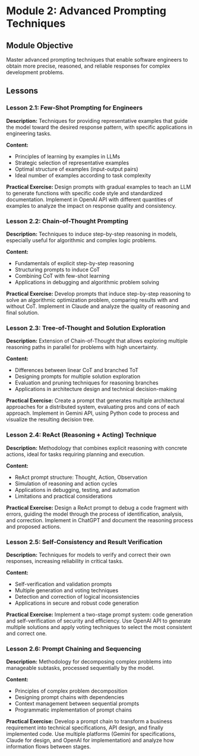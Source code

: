 # Module 2: Advanced Prompting Techniques

## Module Objective
Master advanced prompting techniques that enable software engineers to obtain more precise, reasoned, and reliable responses for complex development problems.

## Lessons

### Lesson 2.1: Few-Shot Prompting for Engineers
**Description:** Techniques for providing representative examples that guide the model toward the desired response pattern, with specific applications in engineering tasks.

**Content:**
- Principles of learning by examples in LLMs
- Strategic selection of representative examples
- Optimal structure of examples (input-output pairs)
- Ideal number of examples according to task complexity

**Practical Exercise:** 
Design prompts with gradual examples to teach an LLM to generate functions with specific code style and standardized documentation. Implement in OpenAI API with different quantities of examples to analyze the impact on response quality and consistency.

### Lesson 2.2: Chain-of-Thought Prompting
**Description:** Techniques to induce step-by-step reasoning in models, especially useful for algorithmic and complex logic problems.

**Content:**
- Fundamentals of explicit step-by-step reasoning
- Structuring prompts to induce CoT
- Combining CoT with few-shot learning
- Applications in debugging and algorithmic problem solving

**Practical Exercise:** 
Develop prompts that induce step-by-step reasoning to solve an algorithmic optimization problem, comparing results with and without CoT. Implement in Claude and analyze the quality of reasoning and final solution.

### Lesson 2.3: Tree-of-Thought and Solution Exploration
**Description:** Extension of Chain-of-Thought that allows exploring multiple reasoning paths in parallel for problems with high uncertainty.

**Content:**
- Differences between linear CoT and branched ToT
- Designing prompts for multiple solution exploration
- Evaluation and pruning techniques for reasoning branches
- Applications in architecture design and technical decision-making

**Practical Exercise:** 
Create a prompt that generates multiple architectural approaches for a distributed system, evaluating pros and cons of each approach. Implement in Gemini API, using Python code to process and visualize the resulting decision tree.

### Lesson 2.4: ReAct (Reasoning + Acting) Technique
**Description:** Methodology that combines explicit reasoning with concrete actions, ideal for tasks requiring planning and execution.

**Content:**
- ReAct prompt structure: Thought, Action, Observation
- Simulation of reasoning and action cycles
- Applications in debugging, testing, and automation
- Limitations and practical considerations

**Practical Exercise:** 
Design a ReAct prompt to debug a code fragment with errors, guiding the model through the process of identification, analysis, and correction. Implement in ChatGPT and document the reasoning process and proposed actions.

### Lesson 2.5: Self-Consistency and Result Verification
**Description:** Techniques for models to verify and correct their own responses, increasing reliability in critical tasks.

**Content:**
- Self-verification and validation prompts
- Multiple generation and voting techniques
- Detection and correction of logical inconsistencies
- Applications in secure and robust code generation

**Practical Exercise:** 
Implement a two-stage prompt system: code generation and self-verification of security and efficiency. Use OpenAI API to generate multiple solutions and apply voting techniques to select the most consistent and correct one.

### Lesson 2.6: Prompt Chaining and Sequencing
**Description:** Methodology for decomposing complex problems into manageable subtasks, processed sequentially by the model.

**Content:**
- Principles of complex problem decomposition
- Designing prompt chains with dependencies
- Context management between sequential prompts
- Programmatic implementation of prompt chains

**Practical Exercise:** 
Develop a prompt chain to transform a business requirement into technical specifications, API design, and finally implemented code. Use multiple platforms (Gemini for specifications, Claude for design, and OpenAI for implementation) and analyze how information flows between stages.
